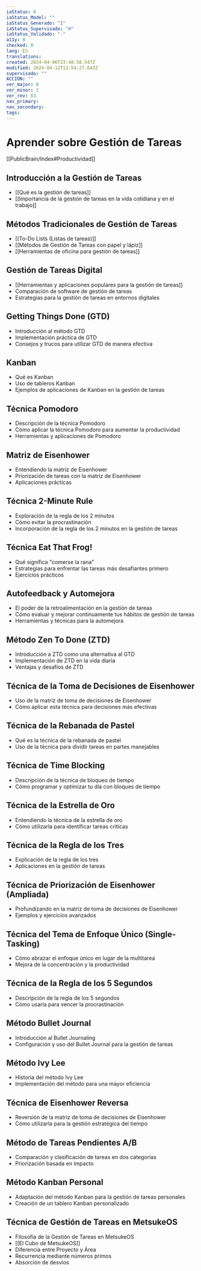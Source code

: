 ```yaml
---
iaStatus: 8
iaStatus_Model: ""
iaStatus_Generado: "I"
iaStatus_Supervisado: "H"
iaStatus_Validado: "-"
a11y: 0
checked: 0
lang: ES
translations: 
created: 2024-04-06T23:48:58.547Z
modified: 2024-04-12T12:54:27.643Z
supervisado: ""
ACCION: ""
ver_major: 0
ver_minor: 2
ver_rev: 63
nav_primary: 
nav_secondary: 
tags:
---
```

# Aprender sobre Gestión de Tareas

[[PublicBrain/Index#Productividad]]

## Introducción a la Gestión de Tareas

- [[Qué es la gestión de tareas]]
- [[Importancia de la gestión de tareas en la vida cotidiana y en el trabajo]]

## Métodos Tradicionales de Gestión de Tareas

- [[To-Do Lists (Listas de tareas)]]
- [[Métodos de Gestión de Tareas con papel y lápiz]]
- [[Herramientas de oficina para gestión de tareas]]

## Gestión de Tareas Digital

- [[Herramientas y aplicaciones populares para la gestión de tareas]]
- Comparación de software de gestión de tareas
- Estrategias para la gestión de tareas en entornos digitales

## Getting Things Done (GTD)

- Introducción al método GTD
- Implementación práctica de GTD
- Consejos y trucos para utilizar GTD de manera efectiva

## Kanban

- Qué es Kanban
- Uso de tableros Kanban
- Ejemplos de aplicaciones de Kanban en la gestión de tareas

## Técnica Pomodoro

- Descripción de la técnica Pomodoro
- Cómo aplicar la técnica Pomodoro para aumentar la productividad
- Herramientas y aplicaciones de Pomodoro

## Matriz de Eisenhower

- Entendiendo la matriz de Eisenhower
- Priorización de tareas con la matriz de Eisenhower
- Aplicaciones prácticas

## Técnica 2-Minute Rule

- Exploración de la regla de los 2 minutos
- Cómo evitar la procrastinación
- Incorporación de la regla de los 2 minutos en la gestión de tareas

## Técnica Eat That Frog!

- Qué significa "comerse la rana"
- Estrategias para enfrentar las tareas más desafiantes primero
- Ejercicios prácticos

## Autofeedback y Automejora

- El poder de la retroalimentación en la gestión de tareas
- Cómo evaluar y mejorar continuamente tus hábitos de gestión de tareas
- Herramientas y técnicas para la automejora

## Método Zen To Done (ZTD)

- Introducción a ZTD como una alternativa al GTD
- Implementación de ZTD en la vida diaria
- Ventajas y desafíos de ZTD

## Técnica de la Toma de Decisiones de Eisenhower

- Uso de la matriz de toma de decisiones de Eisenhower
- Cómo aplicar esta técnica para decisiones más efectivas

## Técnica de la Rebanada de Pastel

- Qué es la técnica de la rebanada de pastel
- Uso de la técnica para dividir tareas en partes manejables

## Técnica de Time Blocking

- Descripción de la técnica de bloqueo de tiempo
- Cómo programar y optimizar tu día con bloques de tiempo

## Técnica de la Estrella de Oro

- Entendiendo la técnica de la estrella de oro
- Cómo utilizarla para identificar tareas críticas

## Técnica de la Regla de los Tres

- Explicación de la regla de los tres
- Aplicaciones en la gestión de tareas

## Técnica de Priorización de Eisenhower (Ampliada)

- Profundizando en la matriz de toma de decisiones de Eisenhower
- Ejemplos y ejercicios avanzados

## Técnica del Tema de Enfoque Único (Single-Tasking)

- Cómo abrazar el enfoque único en lugar de la multitarea
- Mejora de la concentración y la productividad

## Técnica de la Regla de los 5 Segundos

- Descripción de la regla de los 5 segundos
- Cómo usarla para vencer la procrastinación

## Método Bullet Journal

- Introducción al Bullet Journaling
- Configuración y uso del Bullet Journal para la gestión de tareas

## Método Ivy Lee

- Historia del método Ivy Lee
- Implementación del método para una mayor eficiencia

## Técnica de Eisenhower Reversa

- Reversión de la matriz de toma de decisiones de Eisenhower
- Cómo utilizarla para la gestión estratégica del tiempo

## Método de Tareas Pendientes A/B

- Comparación y clasificación de tareas en dos categorías
- Priorización basada en impacto

## Método Kanban Personal

- Adaptación del método Kanban para la gestión de tareas personales
- Creación de un tablero Kanban personalizado

## Técnica de Gestión de Tareas en MetsukeOS

- Filosofía de la Gestión de Tareas en MetsukeOS
- [[El Cubo de MetsukeOS]]
- Diferencia entre Proyecto y Área
- Recurrencia mediante números primos
- Absorción de desvíos
